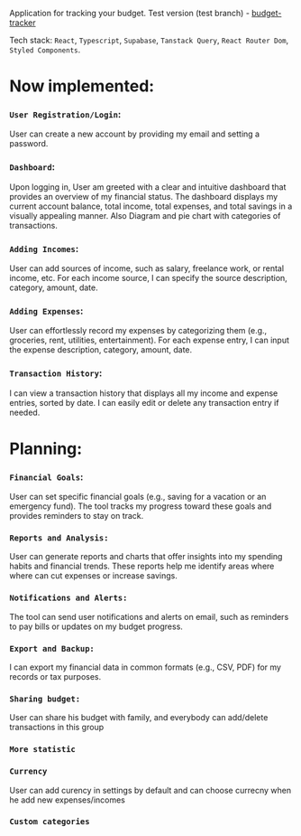 Application for tracking your budget.
Test version (test branch) - [budget-tracker](https://ebudget-control.netlify.app/)

Tech stack: `React`, `Typescript`, `Supabase`, `Tanstack Query`, `React Router Dom`, `Styled Components`.

# Now implemented:

### `User Registration/Login`:
User can create a new account by providing my email and setting a password.

### `Dashboard`:
Upon logging in, User am greeted with a clear and intuitive dashboard that provides an overview of my financial status.
The dashboard displays my current account balance, total income, total expenses, and total savings in a visually appealing manner. Also Diagram and pie chart with categories of transactions.

### `Adding Incomes`:
User can add sources of income, such as salary, freelance work, or rental income, etc.
For each income source, I can specify the source description, category, amount, date.

### `Adding Expenses`:
User can effortlessly record my expenses by categorizing them (e.g., groceries, rent, utilities, entertainment).
For each expense entry, I can input the expense description, category, amount, date.

### `Transaction History`:
I can view a transaction history that displays all my income and expense entries, sorted by date.
I can easily edit or delete any transaction entry if needed.

# Planning:
### `Financial Goals`:
User can set specific financial goals (e.g., saving for a vacation or an emergency fund).
The tool tracks my progress toward these goals and provides reminders to stay on track.

### `Reports and Analysis:`
User can generate reports and charts that offer insights into my spending habits and financial trends.
These reports help me identify areas where where can cut expenses or increase savings.

### `Notifications and Alerts:`
The tool can send user notifications and alerts on email, such as reminders to pay bills or updates on my budget progress.

### `Export and Backup:`
I can export my financial data in common formats (e.g., CSV, PDF) for my records or tax purposes.

### `Sharing budget:`
User can share his budget with family, and everybody can add/delete transactions in this group

### `More statistic`

### `Currency`
User can add curency in settings by default and can choose currecny when he add new expenses/incomes

### `Custom categories`
